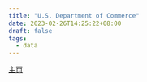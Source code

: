 ```yaml
---
title: "U.S. Department of Commerce"
date: 2023-02-26T14:25:22+08:00
draft: false
tags:
  - data
---
```


[主页](https://www.commerce.gov/)
